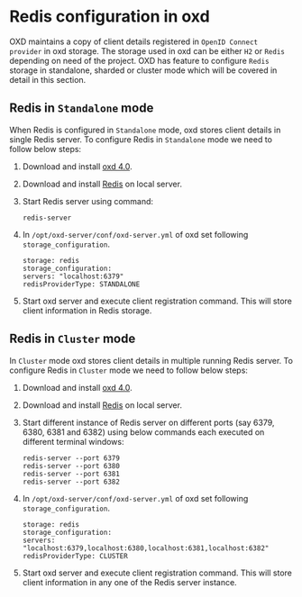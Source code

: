 # Redis configuration in oxd

OXD maintains a copy of client details registered in `OpenID Connect provider` in oxd storage. The storage used in oxd can be either `H2` or `Redis` depending on need of the project. OXD has feature to configure `Redis` storage in standalone, sharded or cluster mode which will be covered in detail in this section.

## Redis in `Standalone` mode

When Redis is configured in `Standalone` mode, oxd stores client details in single Redis server. To configure Redis in `Standalone` mode we need to follow below steps:

1. Download and install [oxd 4.0](https://gluu.org/docs/oxd/4.0/).

1. Download and install [Redis](https://redis.io/topics/quickstart) on local server.  

1. Start Redis server using command:

    ```
    redis-server
    ```

1. In `/opt/oxd-server/conf/oxd-server.yml` of oxd set following `storage_configuration`.

    ```
    storage: redis
    storage_configuration:
    servers: "localhost:6379"
    redisProviderType: STANDALONE
    ```
    
1. Start oxd server and execute client registration command. This will store client information in Redis storage.
    
## Redis in `Cluster` mode

In `Cluster` mode oxd stores client details in multiple running Redis server. To configure Redis in `Cluster` mode we need to follow below steps:

1. Download and install [oxd 4.0](https://gluu.org/docs/oxd/4.0/).

1. Download and install [Redis](https://redis.io/topics/quickstart) on local server.  

1. Start different instance of Redis server on different ports (say 6379, 6380, 6381 and 6382) using below commands each executed on different terminal windows:

    ```
    redis-server --port 6379
    redis-server --port 6380
    redis-server --port 6381
    redis-server --port 6382
    
    ```

1. In `/opt/oxd-server/conf/oxd-server.yml` of oxd set following `storage_configuration`.

    ```
    storage: redis
    storage_configuration:
    servers: "localhost:6379,localhost:6380,localhost:6381,localhost:6382"
    redisProviderType: CLUSTER
    ```
    
1. Start oxd server and execute client registration command. This will store client information in any one of the Redis server instance.

